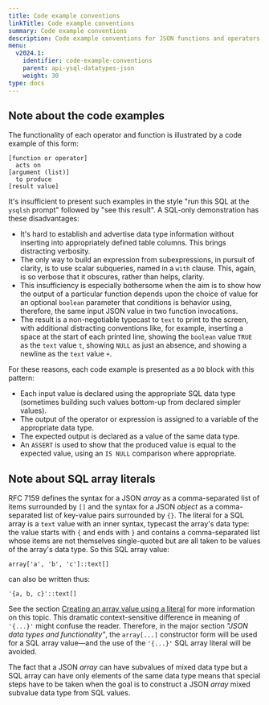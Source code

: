 ```yaml
---
title: Code example conventions
linkTitle: Code example conventions
summary: Code example conventions
description: Code example conventions for JSON functions and operators.
menu:
  v2024.1:
    identifier: code-example-conventions
    parent: api-ysql-datatypes-json
    weight: 30
type: docs
---
```


## Note about the code examples

The functionality of each operator and function is illustrated by a code example of this form:

```
[function or operator]
  acts on
[argument (list)]
  to produce
[result value]
```

It's insufficient to present such examples in the style "run this SQL at the `ysqlsh` prompt" followed by "see this result". A SQL-only demonstration has these disadvantages:

- It's hard to establish and advertise data type information without inserting into appropriately defined table columns. This brings distracting verbosity.
- The only way to build an expression from subexpressions, in pursuit of clarity, is to use scalar subqueries, named in a `with` clause. This, again, is so verbose that it obscures, rather than helps, clarity.
- This insufficiency is especially bothersome when the aim is to show how the output of a particular function depends upon the choice of value for an optional `boolean` parameter that conditions is behavior using, therefore, the same input JSON value in two function invocations.
- The result is a non-negotiable typecast to `text` to print to the screen, with additional distracting conventions like, for example, inserting a space at the start of each printed line, showing the `boolean` value `TRUE` as the `text` value `t`, showing `NULL` as just an absence, and showing a newline as the `text` value `+`.

For these reasons, each code example is presented as a `DO` block with this pattern:

- Each input value is declared using the appropriate SQL data type (sometimes building such values bottom-up from declared simpler values).
- The output of the operator or expression is assigned to a variable of the appropriate data type.
- The expected output is declared as a value of the same data type.
- An `ASSERT` is used to show that the produced value is equal to the expected value, using an `IS NULL` comparison where appropriate.

## Note about SQL array literals

RFC 7159 defines the syntax for a JSON _array_ as a comma-separated list of items surrounded by `[]` and  the syntax for a JSON _object_ as a comma-separated list of key-value pairs surrounded by `{}`. The literal for a SQL array is a `text` value with an inner syntax, typecast the array's data type: the value starts with `{` and ends with `}` and contains a comma-separated list whose items are not themselves single-quoted but are all taken to be values of the array's data type. So this SQL array value:

```
array['a', 'b', 'c']::text[]
```

can also be written thus:

```
'{a, b, c}'::text[]
```

See the section [Creating an array value using a literal](../../type_array/literals) for more information on this topic. This dramatic context-sensitive difference in meaning of `'{...}'` might confuse the reader. Therefore, in the major section _"JSON data types and functionality"_, the `array[...]` constructor form will be used for a SQL array value—and the use of the `'{...}'` SQL array literal will be avoided.

The fact that a JSON _array_ can have subvalues of mixed data type but a SQL array can have only elements of the same data type means that special steps have to be taken when the goal is to construct a JSON _array_ mixed subvalue data type from SQL values.
